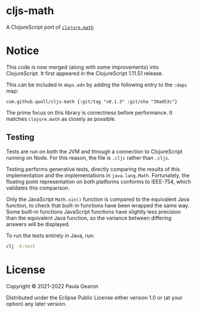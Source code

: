 # cljs-math
A ClojureScript port of [`clojure.math`](https://clojure.github.io/clojure/branch-master/clojure.math-api.html)

# Notice
This code is now merged (along with some improvements) into ClojureScript. It first appeared in the ClojureScript 1.11.51 release.

This can be included in `deps.edn` by adding the following entry to the `:deps` map:
```
com.github.quoll/cljs-math {:git/tag "v0.1.3" :git/sha "39ad53c"}
```

The prime focus on this library is correctness before performance. It matches `clojure.math` as closely as possible.

## Testing
Tests are run on both the JVM and through a connection to ClojureScript running on Node. For this reason, the file is `.cljc` rather than `.cljs`.

Testing performs generative tests, directly comparing the results of this implementation and the implementations in `java.lang.Math`. Fortunately, the floating point representation on both platforms conforms to IEEE-754, which validates this comparison.

Only the JavaScript `Math.sin()` function is compared to the equivalent Java function, to check that built-in functions have been wrapped the same way. Some built-in functions JavaScript functions have slightly less precision than the equivalent Java function, so the variance between differing answers will be displayed. 

To run the tests entirely in Java, run:
```bash
clj -X:test
```

# License
Copyright © 2021-2022 Paula Gearon

Distributed under the Eclipse Public License either version 1.0 or (at
your option) any later version.
